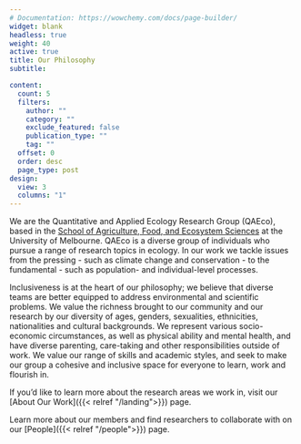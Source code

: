 ```yaml
---
# Documentation: https://wowchemy.com/docs/page-builder/
widget: blank
headless: true
weight: 40
active: true
title: Our Philosophy
subtitle:

content:
  count: 5
  filters:
    author: ""
    category: ""
    exclude_featured: false
    publication_type: ""
    tag: ""
  offset: 0
  order: desc
  page_type: post
design:
  view: 3
  columns: "1"
---
```

We are the Quantitative and Applied Ecology Research Group (QAEco), based in the [School of Agriculture, Food, and Ecosystem Sciences](https://safes.unimelb.edu.au) at the University of Melbourne.  QAEco is a diverse group of individuals who pursue a range of research topics in ecology.  In our work we tackle issues from the pressing - such as climate change and conservation - to the fundamental - such as population- and individual-level processes.  

Inclusiveness is at the heart of our philosophy; we believe that diverse teams are better equipped to address environmental and scientific problems. We value the richness brought to our community and our research by our diversity of ages, genders, sexualities, ethnicities, nationalities and cultural backgrounds.  We represent various socio-economic circumstances, as well as physical ability and mental health, and have diverse parenting, care-taking and other responsibilities outside of work.  We value our range of skills and academic styles, and seek to make our group a cohesive and inclusive space for everyone to learn, work and flourish in.

If you’d like to learn more about the research areas we work in, visit our [About Our Work]({{< relref "/landing">}}) page. 

Learn more about our members and find researchers to collaborate with on our [People]({{< relref "/people">}}) page. 

